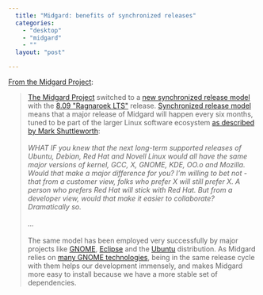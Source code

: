 ```yaml
---
  title: "Midgard: benefits of synchronized releases"
  categories: 
    - "desktop"
    - "midgard"
    - ""
  layout: "post"

---
```

<p>
<a href="http://www.midgard-project.org/updates/on_synchronized_releases/">From the Midgard Project</a>:
</p><blockquote>
<a href="http://www.midgard-project.org/">The Midgard Project</a> switched to a <a href="http://bergie.iki.fi/blog/midgard_and_synchronized_releases/">new synchronized release model</a> with the <a href="http://www.midgard-project.org/midgard/8.09/">8.09 "Ragnaroek LTS"</a> release. <a href="http://coccinella.im/synchronized-releases">Synchronized release model</a> means that a major release of Midgard will happen every six months, tuned to be part of the larger Linux software ecosystem <a href="http://www.markshuttleworth.com/archives/159">as described by Mark Shuttleworth</a>:
<br /><br /><em>WHAT IF you knew that the next long-term supported releases of Ubuntu, Debian, Red Hat and Novell Linux would all have the same major versions of kernel, GCC, X, GNOME, KDE, OO.o and Mozilla. Would that make a major difference for you? I’m willing to bet not - that from a customer view, folks who prefer X will still prefer X. A person who prefers Red Hat will stick with Red Hat. But from a developer view, would that make it easier to collaborate? Dramatically so.
<br /><br />...</em>
<br /><br />The same model has been employed very successfully by major projects like <a href="http://live.gnome.org/ReleasePlanning/TimeBased">GNOME</a>, <a href="http://wiki.eclipse.org/Ganymede_Simultaneous_Release#Goal">Eclipse</a> and the <a href="https://wiki.ubuntu.com/TimeBasedReleases">Ubuntu</a> distribution. As Midgard relies on <a href="http://blogs.nemein.com/people/piotras/view/1223463209.html">many GNOME technologies</a>, being in the same release cycle with them helps our development immensely, and makes Midgard more easy to install because we have a more stable set of dependencies.
</blockquote>